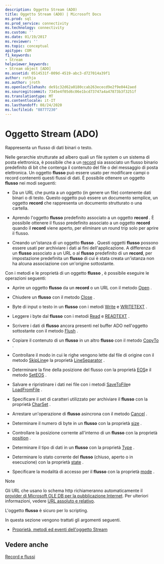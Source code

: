 ```yaml
---
description: Oggetto Stream (ADO)
title: Oggetto Stream (ADO) | Microsoft Docs
ms.prod: sql
ms.prod_service: connectivity
ms.technology: connectivity
ms.custom: ''
ms.date: 01/19/2017
ms.reviewer: ''
ms.topic: conceptual
apitype: COM
f1_keywords:
- Stream
helpviewer_keywords:
- Stream object [ADO]
ms.assetid: 0514531f-009d-4519-abc3-d727014a39f1
author: rothja
ms.author: jroth
ms.openlocfilehash: de91c32d62a0180ccab263ececd9e2f9e0442aed
ms.sourcegitcommit: 7345e4f05d6c06e1bcd73747a4a47873b3f3251f
ms.translationtype: MT
ms.contentlocale: it-IT
ms.lasthandoff: 08/24/2020
ms.locfileid: "88777230"
---
```

# <a name="stream-object-ado"></a>Oggetto Stream (ADO)
Rappresenta un flusso di dati binari o testo.  
  
 Nelle gerarchie strutturate ad albero quali un file system o un sistema di posta elettronica, è possibile che a un [record](./record-object-ado.md) sia associato un flusso binario predefinito di bit che contenga il contenuto del file o del messaggio di posta elettronica. Un oggetto **flusso** può essere usato per modificare campi o record contenenti questi flussi di dati. È possibile ottenere un oggetto **flusso** nei modi seguenti:  
  
-   Da un URL che punta a un oggetto (in genere un file) contenente dati binari o di testo. Questo oggetto può essere un documento semplice, un oggetto **record** che rappresenta un documento strutturato o una cartella.  
  
-   Aprendo l'oggetto **flusso** predefinito associato a un oggetto **record** . È possibile ottenere il flusso predefinito associato a un oggetto **record** quando il **record** viene aperto, per eliminare un round trip solo per aprire il flusso.  
  
-   Creando un'istanza di un oggetto **flusso** . Questi oggetti **flusso** possono essere usati per archiviare i dati ai fini dell'applicazione. A differenza di un **flusso** associato a un URL o al **flusso** predefinito di un **record**, per impostazione predefinita un **flusso** di cui è stata creata un'istanza non ha alcuna associazione con un'origine sottostante.  
  
 Con i metodi e le proprietà di un oggetto **flusso** , è possibile eseguire le operazioni seguenti:  
  
-   Aprire un oggetto **flusso** da un **record** o un URL con il metodo [Open](./open-method-ado-stream.md) .  
  
-   Chiudere un **flusso** con il metodo [Close](./close-method-ado.md) .  
  
-   Byte di input o testo in un **flusso** con i metodi [Write](./write-method.md) e [WRITETEXT](./writetext-method.md) .  
  
-   Leggere i byte dal **flusso** con i metodi [Read](./read-method.md) e [READTEXT](./readtext-method.md) .  
  
-   Scrivere i dati di **flusso** ancora presenti nel buffer ADO nell'oggetto sottostante con il metodo [Flush](./flush-method-ado.md) .  
  
-   Copiare il contenuto di un **flusso** in un altro **flusso** con il metodo [CopyTo](./copyto-method-ado.md) .  
  
-   Controllare il modo in cui le righe vengono lette dal file di origine con il metodo [SkipLine](./skipline-method.md)e la proprietà [LineSeparator](./lineseparator-property-ado.md) .  
  
-   Determinare la fine della posizione del flusso con la proprietà [EOS](./eos-property.md)e il metodo [SetEOS](./seteos-method.md) .  
  
-   Salvare e ripristinare i dati nei file con i metodi [SaveToFile](./savetofile-method.md)e [LoadFromFile](./loadfromfile-method-ado.md) .  
  
-   Specificare il set di caratteri utilizzato per archiviare il **flusso** con la proprietà [CharSet](./charset-property-ado.md) .  
  
-   Arrestare un'operazione di **flusso** asincrona con il metodo [Cancel](./cancel-method-ado.md) .  
  
-   Determinare il numero di byte in un **flusso** con la proprietà [size](./size-property-ado-stream.md) .  
  
-   Controllare la posizione corrente all'interno di un **flusso** con la proprietà [position](./position-property-ado.md) .  
  
-   Determinare il tipo di dati in un **flusso** con la proprietà [Type](./type-property-ado-stream.md) .  
  
-   Determinare lo stato corrente del **flusso** (chiuso, aperto o in esecuzione) con la proprietà [state](./state-property-ado.md) .  
  
-   Specificare la modalità di accesso per il **flusso** con la proprietà [mode](./mode-property-ado.md) .  
  
> [!NOTE]
>  Gli URL che usano lo schema http richiameranno automaticamente il [provider di Microsoft OLE DB per la pubblicazione Internet](../../guide/appendixes/microsoft-ole-db-provider-for-internet-publishing.md). Per ulteriori informazioni, vedere [URL assoluto e relativo](../../guide/data/absolute-and-relative-urls.md).  
  
 L'oggetto **flusso** è sicuro per lo scripting.  
  
 In questa sezione vengono trattati gli argomenti seguenti.  
  
-   [Proprietà, metodi ed eventi dell'oggetto Stream](./stream-object-properties-methods-and-events.md)  
  
## <a name="see-also"></a>Vedere anche  
 [Record e flussi](../../guide/data/records-and-streams.md)